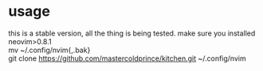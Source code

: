 # usage
this is a stable version, all the thing is being tested.
make sure you installed neovim>0.8.1   
mv  ~/.config/nvim{,.bak}    
git clone https://github.com/mastercoldprince/kitchen.git ~/.config/nvim    
